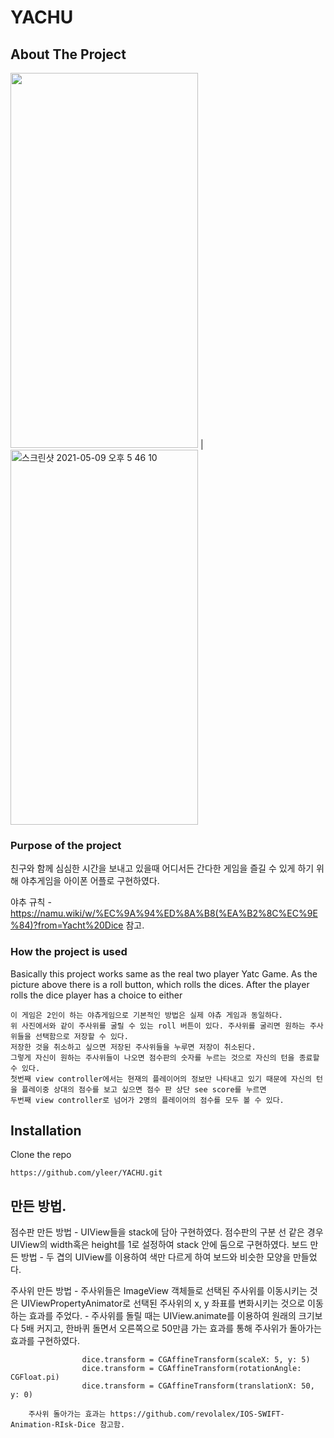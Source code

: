 # YACHU


## About The Project




<img src="https://user-images.githubusercontent.com/48948578/117566071-731ec200-b0ef-11eb-83a5-39e8826a5bf1.gif" width="300" height="600" />  |  <img width="300" height="600" alt="스크린샷 2021-05-09 오후 5 46 10" src="https://user-images.githubusercontent.com/48948578/117565873-94cb7980-b0ee-11eb-8631-5d14c2c20260.png">


 
### Purpose of the project
 친구와 함께 심심한 시간을 보내고 있을때 어디서든 간다한 게임을 즐길 수 있게 하기 위해 야추게임을 아이폰 어플로 구현하였다. 
    
  야추 규칙 - https://namu.wiki/w/%EC%9A%94%ED%8A%B8(%EA%B2%8C%EC%9E%84)?from=Yacht%20Dice 참고.
  
### How the project is used

Basically this project works same as the real two player Yatc Game. As the picture above there is a roll button, which rolls the dices. After the player rolls the dice player has a choice to either 
  
    이 게임은 2인이 하는 야츄게임으로 기본적인 방법은 실제 야츄 게임과 동일하다.
    위 사진에서와 같이 주사위를 굴릴 수 있는 roll 버튼이 있다. 주사위를 굴리면 원하는 주사위들을 선택함으로 저장할 수 있다. 
    저장한 것을 취소하고 싶으면 저장된 주사위들을 누루면 저장이 취소된다.
    그렇게 자신이 원하는 주사위들이 나오면 점수판의 숫자를 누르는 것으로 자신의 턴을 종료할 수 있다.
    첫번째 view controller에서는 현재의 플레이어의 정보만 나타내고 있기 때문에 자신의 턴을 플레이중 상대의 점수를 보고 싶으면 점수 판 상단 see score를 누르면 
    두번째 view controller로 넘어가 2명의 플레이어의 점수를 모두 볼 수 있다.
  


## Installation


   Clone the repo
   
   
    https://github.com/yleer/YACHU.git 
 
 
## 만든 방법. 

  점수판 만든 방법
    - UIView들을 stack에 담아 구현하였다. 점수판의 구분 선 같은 경우 UIView의 width혹은 height를 1로 설정하여 stack 안에 둠으로 구현하였다.
  보드 만든 방법
    - 두 겹의 UIView를 이용하여 색만 다르게 하여 보드와 비슷한 모양을 만들었다.
  
  주사위 만든 방법
    - 주사위들은 ImageView 객체들로 선택된 주사위를 이동시키는 것은 UIViewPropertyAnimator로 선택된 주사위의 x, y 좌표를 변화시키는 것으로 이동하는 효과를 주었다.
    - 주사위를 돌릴 때는 UIView.animate를 이용하여 원래의 크기보다 5배 커지고, 한바퀴 돌면서 오른쪽으로 50만큼 가는 효과를 통해 주사위가 돌아가는 효과를 구현하였다.

                    dice.transform = CGAffineTransform(scaleX: 5, y: 5)
                    dice.transform = CGAffineTransform(rotationAngle: CGFloat.pi)
                    dice.transform = CGAffineTransform(translationX: 50, y: 0)
        
        주사위 돌아가는 효과는 https://github.com/revolalex/IOS-SWIFT-Animation-RIsk-Dice 참고함.
  





